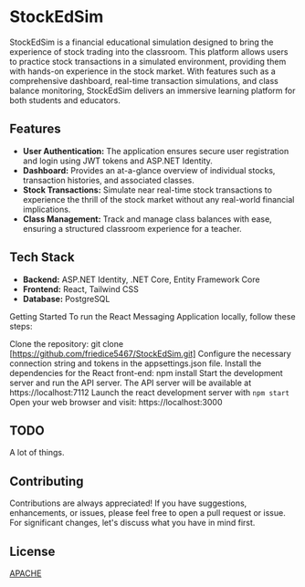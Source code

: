 # StockEdSim

StockEdSim is a financial educational simulation designed to bring the experience of stock trading into the classroom. This platform allows users to practice stock transactions in a simulated environment, providing them with hands-on experience in the stock market. With features such as a comprehensive dashboard, real-time transaction simulations, and class balance monitoring, StockEdSim delivers an immersive learning platform for both students and educators.

## Features

- **User Authentication:** The application ensures secure user registration and login using JWT tokens and ASP.NET Identity.
- **Dashboard:** Provides an at-a-glance overview of individual stocks, transaction histories, and associated classes.
- **Stock Transactions:** Simulate near real-time stock transactions to experience the thrill of the stock market without any real-world financial implications.
- **Class Management:** Track and manage class balances with ease, ensuring a structured classroom experience for a teacher. 

## Tech Stack

- **Backend:** ASP.NET Identity, .NET Core, Entity Framework Core
- **Frontend:** React, Tailwind CSS
- **Database:** PostgreSQL

Getting Started
To run the React Messaging Application locally, follow these steps:

Clone the repository: git clone [https://github.com/friedice5467/StockEdSim.git]
Configure the necessary connection string and tokens in the appsettings.json file.
Install the dependencies for the React front-end: npm install
Start the development server and run the API server. The API server will be available at https://localhost:7112
Launch the react development server with ```npm start```
Open your web browser and visit: https://localhost:3000

## TODO

A lot of things.

## Contributing

Contributions are always appreciated! If you have suggestions, enhancements, or issues, please feel free to open a pull request or issue. For significant changes, let's discuss what you have in mind first.

## License

[APACHE]([https://choosealicense.com/licenses/mit/](https://github.com/friedice5467/StockEdSim/blob/master/LICENSE)https://github.com/friedice5467/StockEdSim/blob/master/LICENSE)
